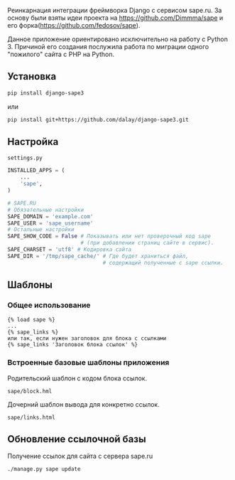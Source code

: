 Реинкарнация интеграции фреймворка Django с сервисом sape.ru.
За основу были взяты идеи проекта на https://github.com/Dimmma/sape и его форка(https://github.com/fedosov/sape).

Данное приложение ориентировано исключительно на работу с Python 3. Причиной его создания послужила работа по миграции одного "пожилого" сайта с PHP на Python. 

## Установка
```bash
pip install django-sape3
```
или
```bash
pip install git+https://github.com/dalay/django-sape3.git
```
## Настройка

`settings.py`

```python
INSTALLED_APPS = (
    ...
    'sape',
)
```

```python
# SAPE.RU
# Обязательные настройки
SAPE_DOMAIN = 'example.com'
SAPE_USER = 'sape_username'
# Остальные настройки
SAPE_SHOW_CODE = False # Показывать или нет проверочный код sape
                       # (при добавлении страниц сайте в сервис).
SAPE_CHARSET = 'utf8' # Кодировка сайта
SAPE_DIR = '/tmp/sape_cache/' # Где будет храниться файл,
                              # содержащий полученные с sape ссылки.
```

## Шаблоны
### Общее использование
```
{% load sape %}
...
{% sape_links %} 
или так, если нужен заголовок для блока с ссылками
{% sape_links 'Заголовок блока ссылок' %} 
```
### Встроенные базовые шаблоны приложения
Родительский шаблон с кодом блока ссылок.
```
sape/block.hml 
```
Дочерний шаблон вывода для конкретно ссылок.
```
sape/links.html 
```

## Обновление ссылочной базы 
Получение ссылок для сайта с сервера sape.ru
```
./manage.py sape update
```

